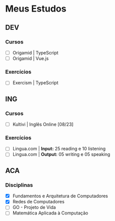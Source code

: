 # Meus Estudos

## DEV

### Cursos
- [ ] Origamid | TypeScript
- [ ] Origamid | Vue.js

### Exercícios
- [ ] Exercism | TypeScript

## ING

### Cursos
- [ ] Kultivi | Inglês Online [08/23]

### Exercícios
- [ ] Lingua.com | **Input:** 25 reading e 10 listening
- [ ] Lingua.com | **Output:** 05 writing e 05 speaking

## ACA

### Disciplinas 
- [X] Fundamentos e Arquitetura de Computadores
- [X] Redes de Computadores
- [ ] GO - Projeto de Vida
- [ ] Matemática Aplicada à Computação
